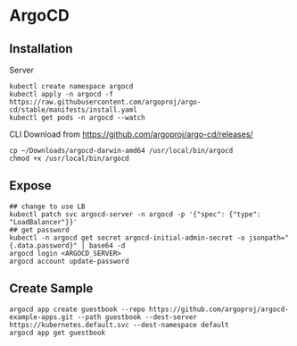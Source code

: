 # ArgoCD

## Installation

Server

```shell
kubectl create namespace argocd
kubectl apply -n argocd -f https://raw.githubusercontent.com/argoproj/argo-cd/stable/manifests/install.yaml
kubectl get pods -n argocd --watch
```

CLI
Download from https://github.com/argoproj/argo-cd/releases/

```shell
cp ~/Downloads/argocd-darwin-amd64 /usr/local/bin/argocd
chmod +x /usr/local/bin/argocd
```

## Expose

```shell
## change to use LB
kubectl patch svc argocd-server -n argocd -p '{"spec": {"type": "LoadBalancer"}}'
## get password
kubectl -n argocd get secret argocd-initial-admin-secret -o jsonpath="{.data.password}" | base64 -d
argocd login <ARGOCD_SERVER>
argocd account update-password
```


## Create Sample

```shell
argocd app create guestbook --repo https://github.com/argoproj/argocd-example-apps.git --path guestbook --dest-server https://kubernetes.default.svc --dest-namespace default
argocd app get guestbook
```